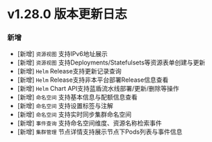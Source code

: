 # v1.28.0 版本更新日志
### 新增
- [新增] `资源视图` 支持IPv6地址展示
- [新增] `资源视图` 支持Deployments/Statefulsets等资源表单创建与更新
- [新增] `Helm` Release支持更新记录查询
- [新增] `Helm` Release支持非本平台部署Release信息查看
- [新增] `Helm` Chart API支持蓝盾流水线部署/更新/删除等操作
- [新增] `命名空间` 支持基本信息与配额信息查看
- [新增] `命名空间` 支持设置标签与注解
- [新增] `命名空间` 支持实时同步集群命名空间
- [新增] `事件查询` 支持命名空间维度、资源名称检索事件
- [新增] `集群管理` 节点详情支持展示节点下Pods列表与事件信息
